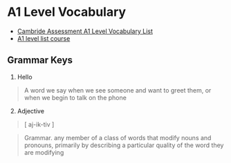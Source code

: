 # A1 Level Vocabulary

- [Cambride Assessment A1 Level Vocabulary List](https://www.cambridgeenglish.org/images/149681-yle-flyers-word-list.pdf)
- [A1 level list course](https://langeek.co/en/vocab/category/1/a1-level)

## Grammar Keys

1. Hello

> A word we say when we see someone and want to greet them, or when we begin to talk on the phone

<JsbaseAudio :relative-path="false" src="https://tts.langeek.co/read?text=aGVsbG8&hash=d1f66a7d200d18df8bc08774fbdab188b641b225&lang=en&cache-only=0"></JsbaseAudio>

2. Adjective

> [ aj-ik-tiv ]

> Grammar. any member of a class of words that modify nouns and pronouns, primarily by describing a particular quality of the word they are modifying

<JsbaseWordAudio word="Adjective"></JsbaseWordAudio>
